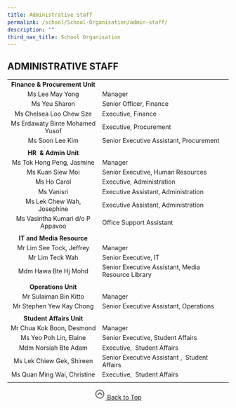 ```yaml
---
title: Administrative Staff
permalink: /school/School-Organisation/admin-staff/
description: ""
third_nav_title: School Organisation
---
```

## ADMINISTRATIVE STAFF

|   |   |
|:-:|---|
| **Finance & Procurement Unit**  |   |
| Ms Lee May Yong  | Manager  |
| Ms Yeu Sharon  | Senior Officer, Finance  |
| Ms Chelsea Loo Chew Sze  | Executive, Finance  |
| Ms Erdawaty Binte Mohamed Yusof  | Executive, Procurement  |
| Ms Soon Lee Kim  | Senior Executive Assistant, Procurement  |
|   |   |
| **HR  & Admin Unit**  |   |
| Ms Tok Hong Peng, Jasmine  | Manager  |
| Ms Kuan Siew Moi  | Senior Executive, Human Resources  |
| Ms Ho Carol  | Executive, Administration  |
| Ms Vanisri  | Executive Assistant, Administration  |
| Ms Lek Chew Wah, Josephine  | Executive Assistant, Administration  |
| Ms Vasintha Kumari d/o P Appavoo  | Office Support Assistant  |
|   |   |
| **IT and Media Resource**  |   |
| Mr Lim See Tock, Jeffrey  | Manager  |
| Mr Lim Teck Wah  | Senior Executive, IT  |
| Mdm Hawa Bte Hj Mohd  | Senior Executive Assistant, Media Resource Library  |
|   |   |
| **Operations Unit**  |   |
| Mr Sulaiman Bin Kitto  | Manager  |
| Mr Stephen Yew Kay Chong  | Senior Executive Assistant, Operations  |
|   |   |
| **Student Affairs Unit**  |   |
| Mr Chua Kok Boon, Desmond  | Manager  |
| Ms Yeo Poh Lin, Elaine  | Senior Executive, Student Affairs  |
| Mdm Norsiah Bte Adam  | Executive,  Student Affairs  |
| Ms Lek Chiew Gek, Shireen  | Senior Executive Assistant ,  Student Affairs  |
| Ms Quan Ming Wai, Christine  | Executive,  Student Affairs  |
|   |   |

<p align="center"><a href="#"><img src="/images/arrow-up.jpg" style="width:25px; display:inline"/> Back to Top </a> </p>